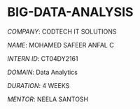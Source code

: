 # BIG-DATA-ANALYSIS

*COMPANY*: CODTECH IT SOLUTIONS

*NAME*: MOHAMED SAFEER ANFAL  C

*INTERN ID*: CT04DY2161

*DOMAIN*: Data Analytics

*DURATION*: 4 WEEKS

*MENTOR*: NEELA SANTOSH

